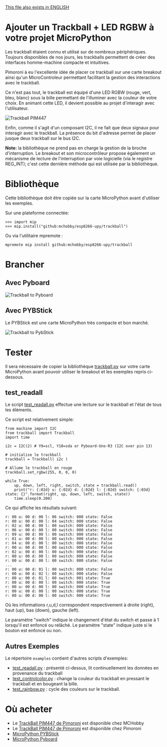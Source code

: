 [This file also exists in ENGLISH](readme_ENG.md)

# Ajouter un Trackball + LED RGBW à votre projet MicroPython

Les trackball étaient connu et utilisé sur de nombreux périphériques. Toujours disponibles de nos jours, les trackballs permettent de créer des interfaces homme-machine compacte et intuitives.

Pimoroni à eu l'excellente idée de placer ce trackball sur une carte breakout ainsi qu'un MicroControleur permettant facilitant la gestion des interactions avec le trackball.

Ce n'est pas tout, le trackball est équipé d'une LED RGBW (rouge, vert, bleu, blanc) sous la bille permettant de l'illuminer avec la couleur de votre choix. En animant cette LED, il devient possible au projet d'interagir avec l'utilisateur.

![Trackball PIM447](docs/_static/trackball.jpg)

Enfin, comme il s'agit d'un composant I2C, il ne fait que deux signaux pour interagir avec le trackball. La présence du bit d'adresse permet de placer jusque deux trackball sur le bus I2C.

__Note:__ la bibliothèque ne prend pas en charge la gestion de la broche d'interruption. Le breakout et son microcontrôleur propose également un mécanisme de lecture de l'interruption par voie logicielle (via le registre REG_INT); c'est cette dernière méthode qui est utilisée par la bibliothèque.


# Bibliothèque

Cette bibliothèque doit être copiée sur la carte MicroPython avant d'utiliser les exemples.

Sur une plateforme connectée:

```
>>> import mip
>>> mip.install("github:mchobby/esp8266-upy/trackball")
```

Ou via l'utilitaire mpremote :

```
mpremote mip install github:mchobby/esp8266-upy/trackball
```

# Brancher

## Avec Pyboard

![Trackball to Pyboard](docs/_static/trackball-to-pyboard.jpg)

## Avec PYBStick

Le PYBStick est une carte MicroPython très compacte et bon marché.

![Trackball to PybStick](docs/_static/trackball-to-pybstick.jpg)

# Tester

Il sera nécessaire de copier la bibliothèque [trackball.py](lib/trackball.py) sur votre carte MicroPython avant pouvoir utiliser le breakout et les exemples repris ci-dessous.

## test_readall
Le script [test_readall.py](examples/test_readall.py) effectue une lecture sur le trackball et l'état de tous les éléments.

Ce script est relativement simple:

```
from machine import I2C
from trackball import Trackball
import time

i2c = I2C(2) # Y9=scl, Y10=sda or Pyboard-Uno-R3 (I2C over pin 13)

# initialise le trackball
trackball = Trackball( i2c )

# Allume le trackball en rouge
trackball.set_rgbw(255, 0, 0, 0)

while True:
	up, down, left, right, switch, state = trackball.read()
	print("r: {:02d} u: {:02d} d: {:02d} l: {:02d} switch: {:03d} state: {}".format(right, up, down, left, switch, state))
	time.sleep(0.200)
```

Ce qui affiche les résultats suivant:

```
r: 00 u: 00 d: 00 l: 06 switch: 000 state: False
r: 00 u: 00 d: 00 l: 04 switch: 000 state: False
r: 02 u: 00 d: 00 l: 00 switch: 000 state: False
r: 06 u: 00 d: 00 l: 00 switch: 000 state: False
r: 09 u: 00 d: 00 l: 00 switch: 000 state: False
r: 01 u: 00 d: 00 l: 00 switch: 000 state: False
r: 04 u: 00 d: 00 l: 00 switch: 000 state: False
r: 00 u: 00 d: 00 l: 00 switch: 000 state: False
r: 02 u: 00 d: 00 l: 00 switch: 000 state: False
r: 00 u: 00 d: 00 l: 00 switch: 000 state: False
r: 00 u: 00 d: 00 l: 00 switch: 000 state: False
...
r: 00 u: 00 d: 01 l: 00 switch: 000 state: False
r: 00 u: 00 d: 02 l: 00 switch: 000 state: False
r: 00 u: 00 d: 01 l: 00 switch: 001 state: True
r: 00 u: 00 d: 00 l: 00 switch: 000 state: True
r: 00 u: 00 d: 00 l: 00 switch: 000 state: True
r: 00 u: 00 d: 00 l: 00 switch: 000 state: True
r: 00 u: 00 d: 00 l: 00 switch: 000 state: True
```

Où les informations r,u,d,l correspondent respectivement à droite (right), haut (up), bas (down), gauche (left).

Le paramètre "switch" indique le changement d'état du switch et passe à 1 lorsqu'il est enfoncé ou relâché. Le paramètre "state" indique juste si le bouton est enfoncé ou non.

## Autres Exemples
Le répertoire `examples` contient d'autres scripts d'exemples:
* [test_readall.py](examples/test_readall.py) : présenté ci-dessus, lit continuellement les données en provenance du trackball
* [test_controlcolor.py](examples/test_controlcolor.py) : change la couleur du trackball en pressant le trackball et en bougeant la bille.
* [test_rainbow.py](examples/test_rainbow.py) : cycle des couleurs sur le trackball.

# Où acheter
* Le [TrackBall PIM447 de Pimoroni](https://shop.mchobby.be/fr/tactile-flex-pot-softpad/1833-trackball-i2c-ave-retro-eclairage-3232100018334-pimoroni.html) est disponible chez MCHobby
* Le [TrackBall PIM447 de Pimoroni](https://shop.pimoroni.com/products/trackball-breakout) est disponible chez Pimoroni
* [MicroPython PYBStick](https://shop.mchobby.be/fr/micropython/1844-pybstick-standard-26-micropython-et-arduino-3232100018440-garatronic.html)
* [MicroPython Pyboard](https://shop.mchobby.be/fr/micropython/570-micropython-pyboard-3232100005709.html)
